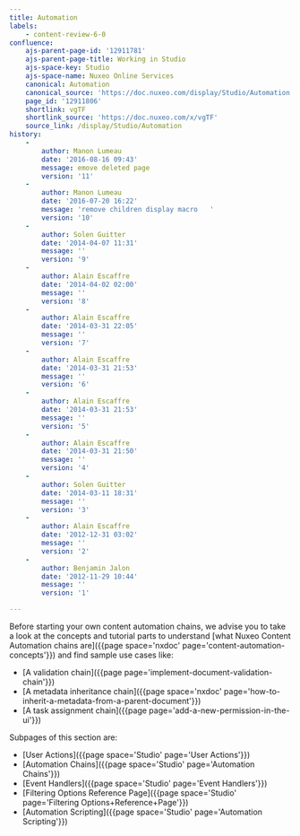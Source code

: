 ```yaml
---
title: Automation
labels:
    - content-review-6-0
confluence:
    ajs-parent-page-id: '12911781'
    ajs-parent-page-title: Working in Studio
    ajs-space-key: Studio
    ajs-space-name: Nuxeo Online Services
    canonical: Automation
    canonical_source: 'https://doc.nuxeo.com/display/Studio/Automation'
    page_id: '12911806'
    shortlink: vgTF
    shortlink_source: 'https://doc.nuxeo.com/x/vgTF'
    source_link: /display/Studio/Automation
history:
    - 
        author: Manon Lumeau
        date: '2016-08-16 09:43'
        message: emove deleted page
        version: '11'
    - 
        author: Manon Lumeau
        date: '2016-07-20 16:22'
        message: 'remove children display macro   '
        version: '10'
    - 
        author: Solen Guitter
        date: '2014-04-07 11:31'
        message: ''
        version: '9'
    - 
        author: Alain Escaffre
        date: '2014-04-02 02:00'
        message: ''
        version: '8'
    - 
        author: Alain Escaffre
        date: '2014-03-31 22:05'
        message: ''
        version: '7'
    - 
        author: Alain Escaffre
        date: '2014-03-31 21:53'
        message: ''
        version: '6'
    - 
        author: Alain Escaffre
        date: '2014-03-31 21:53'
        message: ''
        version: '5'
    - 
        author: Alain Escaffre
        date: '2014-03-31 21:50'
        message: ''
        version: '4'
    - 
        author: Solen Guitter
        date: '2014-03-11 18:31'
        message: ''
        version: '3'
    - 
        author: Alain Escaffre
        date: '2012-12-31 03:02'
        message: ''
        version: '2'
    - 
        author: Benjamin Jalon
        date: '2012-11-29 10:44'
        message: ''
        version: '1'

---
```

Before starting your own content automation chains, we advise you to take a look at the concepts and tutorial parts to understand [what Nuxeo Content Automation chains are]({{page space='nxdoc' page='content-automation-concepts'}}) and find sample use cases like:

*   [A validation chain]({{page page='implement-document-validation-chain'}})
*   [A metadata inheritance chain]({{page space='nxdoc' page='how-to-inherit-a-metadata-from-a-parent-document'}})
*   [A task assignment chain]({{page page='add-a-new-permission-in-the-ui'}})

Subpages of this section are:

*   [User Actions]({{page space='Studio' page='User Actions'}})
*   [Automation Chains]({{page space='Studio' page='Automation Chains'}})
*   [Event Handlers]({{page space='Studio' page='Event Handlers'}})
*   [Filtering Options Reference Page]({{page space='Studio' page='Filtering Options+Reference+Page'}})
*   [Automation Scripting]({{page space='Studio' page='Automation Scripting'}})